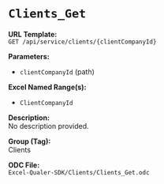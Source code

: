# `Clients_Get`

**URL Template:**  
`GET /api/service/clients/{clientCompanyId}`

**Parameters:**  
- `clientCompanyId` (path)

**Excel Named Range(s):**  
- `ClientCompanyId`

**Description:**  
No description provided.

**Group (Tag):**  
Clients

**ODC File:**  
`Excel-Qualer-SDK/Clients/Clients_Get.odc`
